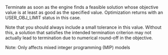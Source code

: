 Terminate as soon as the engine finds a feasible solution whose objective value is at least as good as the specified
value. Optimization returns with an USER_OBJ_LIMIT status in this case.

Note that you should always include a small tolerance in this value. Without this, a solution that satisfies the
intended termination criterion may not actually lead to termination due to numerical round-off in the objective.

Note: Only affects mixed integer programming (MIP) models
